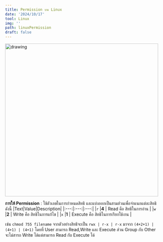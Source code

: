 ```yaml
---
title: Permission บน Linux
date: '2024/10/17'
tool: Linux
img: ''
path: linuxPermission
draft: false
---
```


<img src="https://www.liquidweb.com/wp-content/uploads/2024/03/permission-structure-1.png" alt="drawing" width="500"/>

**การให้ Permission** : ใช้ตัวเลขในการกำหนดสิทธิ และแบ่งออกเป็นสามส่วนเพื่อจำแนกแต่ละสิทธิ ดังนี้
|Text|Value|Description|
|:---:|:---:|:---:|
|`r` |**4** | Read คือ สิทธิในการอ่าน |
|`w` |**2** | Write คือ สิทธิในการแก้ไข |
|`x` |**1** | Execute คือ สิทธิในการเรียกใช้งาน |

เช่น `chmod 755 filename` จากตัวอย่างสิทธิจะเป็น `rwx | r-x | r-x` มาจาก `(4+2+1) | (4+1) | (4+1)` โดยที่ User สามารถ Read,Write และ Execute ส่วน Group กับ Other จะไม่สารถ Write ได้แต่สามารถ Read กับ Execute ได้



